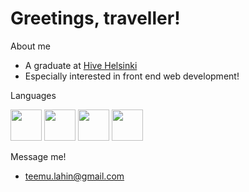 # Greetings, traveller!

About me
  - A graduate at [Hive Helsinki](https://www.hive.fi/en/)
  - Especially interested in front end web development!


Languages

   <img src="https://user-images.githubusercontent.com/79833061/201039053-58e9f0dd-e1bd-44af-8c32-e0c8af268427.svg" width="50" height="50" /> <img src="https://user-images.githubusercontent.com/79833061/201038790-e195fbcc-ee99-4e52-882c-df1910c09e56.png" width="50" height="50" /> <img src="https://user-images.githubusercontent.com/79833061/201039001-341d4d17-22f8-4053-84a4-a1d48e1d7f2e.svg" width="50" height="50" /> <img src="https://user-images.githubusercontent.com/79833061/201039068-0f9a376f-6eeb-446b-bc50-69e64fb6983c.svg" width="50" height="50" />

Message me!

- teemu.lahin@gmail.com
